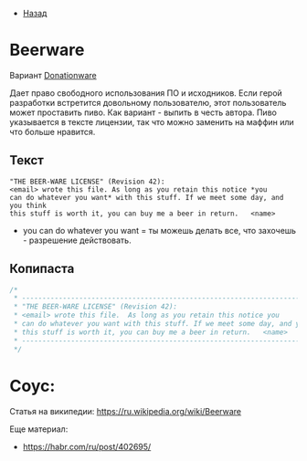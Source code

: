 * [Назад](Readme.md)

# Beerware

Вариант [Donationware](Readme.md#Donationware)

Дает право свободного использования ПО и исходников. Если герой разработки встретится
довольному пользователю, этот пользователь может проставить пиво. Как вариант - выпить
в честь автора. Пиво указывается в тексте лицензии, так что можно заменить на маффин или
что больше нравится.

## Текст

```
"THE BEER-WARE LICENSE" (Revision 42):
<email> wrote this file. As long as you retain this notice *you
can do whatever you want* with this stuff. If we meet some day, and you think
this stuff is worth it, you can buy me a beer in return.   <name>
```

* you can do whatever you want = ты можешь делать все, что захочешь - разрешение действовать.

## Копипаста

```cpp
/*
 * ----------------------------------------------------------------------------
 * "THE BEER-WARE LICENSE" (Revision 42):
 * <email> wrote this file.  As long as you retain this notice you
 * can do whatever you want with this stuff. If we meet some day, and you think
 * this stuff is worth it, you can buy me a beer in return.   <name>
 * ----------------------------------------------------------------------------
 */
```

# Соус:

Статья на википедии: https://ru.wikipedia.org/wiki/Beerware

Еще материал:
* https://habr.com/ru/post/402695/

